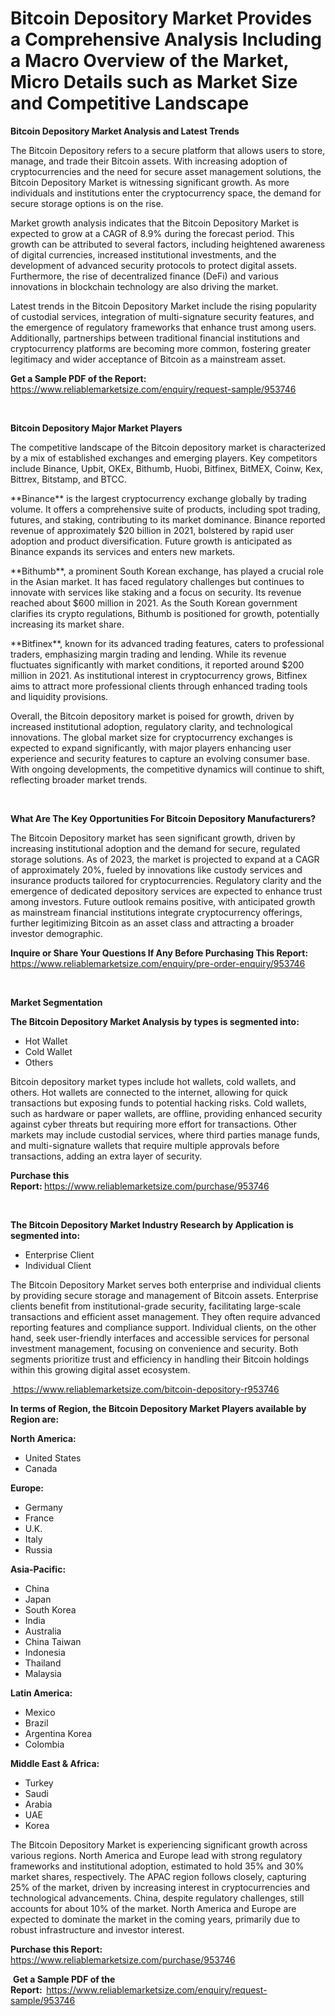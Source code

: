 <p><h1>Bitcoin Depository Market Provides a Comprehensive Analysis Including a Macro Overview of the Market, Micro Details such as Market Size and Competitive Landscape</h1></p><p><strong>Bitcoin Depository Market Analysis and Latest Trends</strong></p>
<p><p>The Bitcoin Depository refers to a secure platform that allows users to store, manage, and trade their Bitcoin assets. With increasing adoption of cryptocurrencies and the need for secure asset management solutions, the Bitcoin Depository Market is witnessing significant growth. As more individuals and institutions enter the cryptocurrency space, the demand for secure storage options is on the rise.</p><p>Market growth analysis indicates that the Bitcoin Depository Market is expected to grow at a CAGR of 8.9% during the forecast period. This growth can be attributed to several factors, including heightened awareness of digital currencies, increased institutional investments, and the development of advanced security protocols to protect digital assets. Furthermore, the rise of decentralized finance (DeFi) and various innovations in blockchain technology are also driving the market.</p><p>Latest trends in the Bitcoin Depository Market include the rising popularity of custodial services, integration of multi-signature security features, and the emergence of regulatory frameworks that enhance trust among users. Additionally, partnerships between traditional financial institutions and cryptocurrency platforms are becoming more common, fostering greater legitimacy and wider acceptance of Bitcoin as a mainstream asset.</p></p>
<p><strong>Get a Sample PDF of the Report:&nbsp;</strong> <a href="https://www.reliablemarketsize.com/enquiry/request-sample/953746?utm_campaign=3322&utm_medium=2&utm_source=Github&utm_content=ia&utm_term=18042025&utm_id=bitcoin-depository">https://www.reliablemarketsize.com/enquiry/request-sample/953746</a></p>
<p>&nbsp;</p>
<p><strong>Bitcoin Depository Major Market Players</strong></p>
<p><p>The competitive landscape of the Bitcoin depository market is characterized by a mix of established exchanges and emerging players. Key competitors include Binance, Upbit, OKEx, Bithumb, Huobi, Bitfinex, BitMEX, Coinw, Kex, Bittrex, Bitstamp, and BTCC.</p><p>**Binance** is the largest cryptocurrency exchange globally by trading volume. It offers a comprehensive suite of products, including spot trading, futures, and staking, contributing to its market dominance. Binance reported revenue of approximately $20 billion in 2021, bolstered by rapid user adoption and product diversification. Future growth is anticipated as Binance expands its services and enters new markets.</p><p>**Bithumb**, a prominent South Korean exchange, has played a crucial role in the Asian market. It has faced regulatory challenges but continues to innovate with services like staking and a focus on security. Its revenue reached about $600 million in 2021. As the South Korean government clarifies its crypto regulations, Bithumb is positioned for growth, potentially increasing its market share.</p><p>**Bitfinex**, known for its advanced trading features, caters to professional traders, emphasizing margin trading and lending. While its revenue fluctuates significantly with market conditions, it reported around $200 million in 2021. As institutional interest in cryptocurrency grows, Bitfinex aims to attract more professional clients through enhanced trading tools and liquidity provisions.</p><p>Overall, the Bitcoin depository market is poised for growth, driven by increased institutional adoption, regulatory clarity, and technological innovations. The global market size for cryptocurrency exchanges is expected to expand significantly, with major players enhancing user experience and security features to capture an evolving consumer base. With ongoing developments, the competitive dynamics will continue to shift, reflecting broader market trends.</p></p>
<p>&nbsp;</p>
<p><strong>What Are The Key Opportunities For Bitcoin Depository Manufacturers?</strong></p>
<p><p>The Bitcoin Depository market has seen significant growth, driven by increasing institutional adoption and the demand for secure, regulated storage solutions. As of 2023, the market is projected to expand at a CAGR of approximately 20%, fueled by innovations like custody services and insurance products tailored for cryptocurrencies. Regulatory clarity and the emergence of dedicated depository services are expected to enhance trust among investors. Future outlook remains positive, with anticipated growth as mainstream financial institutions integrate cryptocurrency offerings, further legitimizing Bitcoin as an asset class and attracting a broader investor demographic.</p></p>
<p><strong>Inquire or Share Your Questions If Any Before Purchasing This Report:</strong> <a href="https://www.reliablemarketsize.com/enquiry/pre-order-enquiry/953746?utm_campaign=3322&utm_medium=2&utm_source=Github&utm_content=ia&utm_term=18042025&utm_id=bitcoin-depository">https://www.reliablemarketsize.com/enquiry/pre-order-enquiry/953746</a></p>
<p>&nbsp;</p>
<p><strong>Market Segmentation</strong></p>
<p><strong>The Bitcoin Depository Market Analysis by types is segmented into:</strong></p>
<p><ul><li>Hot Wallet</li><li>Cold Wallet</li><li>Others</li></ul></p>
<p><p>Bitcoin depository market types include hot wallets, cold wallets, and others. Hot wallets are connected to the internet, allowing for quick transactions but exposing funds to potential hacking risks. Cold wallets, such as hardware or paper wallets, are offline, providing enhanced security against cyber threats but requiring more effort for transactions. Other markets may include custodial services, where third parties manage funds, and multi-signature wallets that require multiple approvals before transactions, adding an extra layer of security.</p></p>
<p><strong>Purchase this Report:&nbsp;</strong><a href="https://www.reliablemarketsize.com/purchase/953746?utm_campaign=3322&utm_medium=2&utm_source=Github&utm_content=ia&utm_term=18042025&utm_id=bitcoin-depository">https://www.reliablemarketsize.com/purchase/953746</a></p>
<p>&nbsp;</p>
<p><strong>The Bitcoin Depository Market Industry Research by Application is segmented into:</strong></p>
<p><ul><li>Enterprise Client</li><li>Individual Client</li></ul></p>
<p><p>The Bitcoin Depository Market serves both enterprise and individual clients by providing secure storage and management of Bitcoin assets. Enterprise clients benefit from institutional-grade security, facilitating large-scale transactions and efficient asset management. They often require advanced reporting features and compliance support. Individual clients, on the other hand, seek user-friendly interfaces and accessible services for personal investment management, focusing on convenience and security. Both segments prioritize trust and efficiency in handling their Bitcoin holdings within this growing digital asset ecosystem.</p></p>
<p><a href="https://www.reliablemarketsize.com/bitcoin-depository-r953746?utm_campaign=3322&utm_medium=2&utm_source=Github&utm_content=ia&utm_term=18042025&utm_id=bitcoin-depository">&nbsp;https://www.reliablemarketsize.com/bitcoin-depository-r953746</a></p>
<p><strong>In terms of Region, the Bitcoin Depository Market Players available by Region are:</strong></p>
<p>
    <p> <strong> North America: </strong>
        <ul>
            <li>United States</li>
            <li>Canada</li>
        </ul>
        </p> 
    <p> <strong> Europe: </strong>
        <ul>
            <li>Germany</li>
            <li>France</li>
            <li>U.K.</li>
            <li>Italy</li>
            <li>Russia</li>
        </ul>
        </p> 
    <p> <strong> Asia-Pacific: </strong>
        <ul>
            <li>China</li>
            <li>Japan</li>
            <li>South Korea</li>
            <li>India</li>
            <li>Australia</li>
            <li>China Taiwan</li>
            <li>Indonesia</li>
            <li>Thailand</li>
            <li>Malaysia</li>
        </ul>
        </p> 
    <p> <strong> Latin America: </strong>
        <ul>
            <li>Mexico</li>
            <li>Brazil</li>
            <li>Argentina Korea</li>
            <li>Colombia</li>
        </ul>
        </p> 
    <p> <strong> Middle East & Africa: </strong>
        <ul>
            <li>Turkey</li>
            <li>Saudi</li>
            <li>Arabia</li>
            <li>UAE</li>
            <li>Korea</li>
        </ul>
    </p>
    </p>
<p><p>The Bitcoin Depository Market is experiencing significant growth across various regions. North America and Europe lead with strong regulatory frameworks and institutional adoption, estimated to hold 35% and 30% market shares, respectively. The APAC region follows closely, capturing 25% of the market, driven by increasing interest in cryptocurrencies and technological advancements. China, despite regulatory challenges, still accounts for about 10% of the market. North America and Europe are expected to dominate the market in the coming years, primarily due to robust infrastructure and investor interest.</p></p>
<p><strong>Purchase this Report: </strong><a href="https://www.reliablemarketsize.com/purchase/953746?utm_campaign=3322&utm_medium=2&utm_source=Github&utm_content=ia&utm_term=18042025&utm_id=bitcoin-depository">https://www.reliablemarketsize.com/purchase/953746</a></p>
<p>&nbsp;<strong>Get a Sample PDF of the Report:&nbsp;&nbsp;</strong><a href="https://www.reliablemarketsize.com/enquiry/request-sample/953746?utm_campaign=3322&utm_medium=2&utm_source=Github&utm_content=ia&utm_term=18042025&utm_id=bitcoin-depository">https://www.reliablemarketsize.com/enquiry/request-sample/953746</a></p>
<p><strong></strong></p>
<p><p></p><p></p><p></p></p>